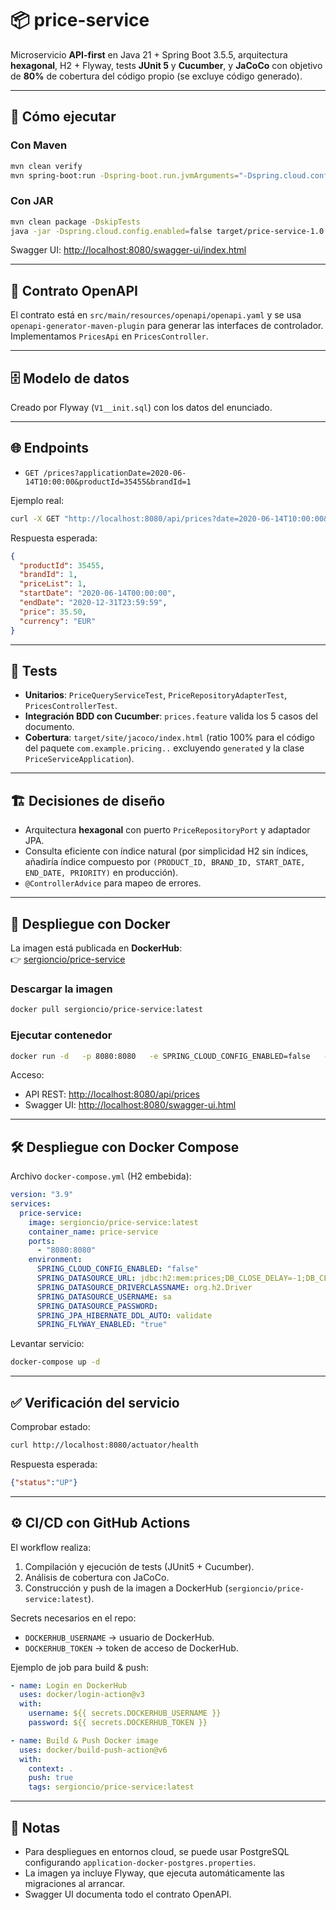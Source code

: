 # 📦 price-service

Microservicio **API-first** en Java 21 + Spring Boot 3.5.5, arquitectura **hexagonal**, H2 + Flyway, tests **JUnit 5** y **Cucumber**, y **JaCoCo** con objetivo de **80%** de cobertura del código propio (se excluye código generado).

---

## 🚀 Cómo ejecutar

### Con Maven
```bash
mvn clean verify
mvn spring-boot:run -Dspring-boot.run.jvmArguments="-Dspring.cloud.config.enabled=false"
```

### Con JAR
```bash
mvn clean package -DskipTests
java -jar -Dspring.cloud.config.enabled=false target/price-service-1.0.0.jar
```

Swagger UI: [http://localhost:8080/swagger-ui/index.html](http://localhost:8080/swagger-ui/index.html)

---

## 📖 Contrato OpenAPI
El contrato está en `src/main/resources/openapi/openapi.yaml` y se usa `openapi-generator-maven-plugin` para generar las interfaces de controlador.  
Implementamos `PricesApi` en `PricesController`.

---

## 🗄️ Modelo de datos
Creado por Flyway (`V1__init.sql`) con los datos del enunciado.

---

## 🌐 Endpoints
- `GET /prices?applicationDate=2020-06-14T10:00:00&productId=35455&brandId=1`

Ejemplo real:

```bash
curl -X GET "http://localhost:8080/api/prices?date=2020-06-14T10:00:00&productId=35455&brandId=1" -H "accept: application/json"
```

Respuesta esperada:

```json
{
  "productId": 35455,
  "brandId": 1,
  "priceList": 1,
  "startDate": "2020-06-14T00:00:00",
  "endDate": "2020-12-31T23:59:59",
  "price": 35.50,
  "currency": "EUR"
}
```

---

## 🧪 Tests
- **Unitarios**: `PriceQueryServiceTest`, `PriceRepositoryAdapterTest`, `PricesControllerTest`.  
- **Integración BDD con Cucumber**: `prices.feature` valida los 5 casos del documento.  
- **Cobertura**: `target/site/jacoco/index.html` (ratio 100% para el código del paquete `com.example.pricing..` excluyendo `generated` y la clase `PriceServiceApplication`).  

---

## 🏗️ Decisiones de diseño
- Arquitectura **hexagonal** con puerto `PriceRepositoryPort` y adaptador JPA.  
- Consulta eficiente con índice natural (por simplicidad H2 sin índices, añadiría índice compuesto por `(PRODUCT_ID, BRAND_ID, START_DATE, END_DATE, PRIORITY)` en producción).  
- `@ControllerAdvice` para mapeo de errores.  

---

## 🐳 Despliegue con Docker

La imagen está publicada en **DockerHub**:  
👉 [sergioncio/price-service](https://hub.docker.com/r/sergioncio/price-service)

### Descargar la imagen
```bash
docker pull sergioncio/price-service:latest
```

### Ejecutar contenedor
```bash
docker run -d   -p 8080:8080   -e SPRING_CLOUD_CONFIG_ENABLED=false   --name price-service   sergioncio/price-service:latest
```

Acceso:
- API REST: [http://localhost:8080/api/prices](http://localhost:8080/api/prices)  
- Swagger UI: [http://localhost:8080/swagger-ui.html](http://localhost:8080/swagger-ui.html)  

---

## 🛠️ Despliegue con Docker Compose

Archivo `docker-compose.yml` (H2 embebida):

```yaml
version: "3.9"
services:
  price-service:
    image: sergioncio/price-service:latest
    container_name: price-service
    ports:
      - "8080:8080"
    environment:
      SPRING_CLOUD_CONFIG_ENABLED: "false"
      SPRING_DATASOURCE_URL: jdbc:h2:mem:prices;DB_CLOSE_DELAY=-1;DB_CLOSE_ON_EXIT=FALSE
      SPRING_DATASOURCE_DRIVERCLASSNAME: org.h2.Driver
      SPRING_DATASOURCE_USERNAME: sa
      SPRING_DATASOURCE_PASSWORD:
      SPRING_JPA_HIBERNATE_DDL_AUTO: validate
      SPRING_FLYWAY_ENABLED: "true"
```

Levantar servicio:
```bash
docker-compose up -d
```

---

## ✅ Verificación del servicio

Comprobar estado:
```bash
curl http://localhost:8080/actuator/health
```

Respuesta esperada:
```json
{"status":"UP"}
```

---

## ⚙️ CI/CD con GitHub Actions

El workflow realiza:
1. Compilación y ejecución de tests (JUnit5 + Cucumber).  
2. Análisis de cobertura con JaCoCo.  
3. Construcción y push de la imagen a DockerHub (`sergioncio/price-service:latest`).  

Secrets necesarios en el repo:
- `DOCKERHUB_USERNAME` → usuario de DockerHub.  
- `DOCKERHUB_TOKEN` → token de acceso de DockerHub.  

Ejemplo de job para build & push:

```yaml
- name: Login en DockerHub
  uses: docker/login-action@v3
  with:
    username: ${{ secrets.DOCKERHUB_USERNAME }}
    password: ${{ secrets.DOCKERHUB_TOKEN }}

- name: Build & Push Docker image
  uses: docker/build-push-action@v6
  with:
    context: .
    push: true
    tags: sergioncio/price-service:latest
```

---

## 📌 Notas
- Para despliegues en entornos cloud, se puede usar PostgreSQL configurando `application-docker-postgres.properties`.  
- La imagen ya incluye Flyway, que ejecuta automáticamente las migraciones al arrancar.  
- Swagger UI documenta todo el contrato OpenAPI.  
